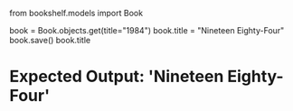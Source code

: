 from bookshelf.models import Book

book = Book.objects.get(title="1984")
book.title = "Nineteen Eighty-Four"
book.save()
book.title
# Expected Output: 'Nineteen Eighty-Four'
